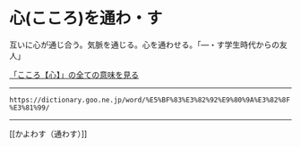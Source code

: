 # 心(こころ)を通わ・す

互いに心が通じ合う。気脈を通じる。心を通わせる。「―・す学生時代からの友人」

[「こころ【心】」の全ての意味を見る](https://dictionary.goo.ne.jp/word/%E5%BF%83_%28%E3%81%93%E3%81%93%E3%82%8D%29/#jn-77985)

---
`https://dictionary.goo.ne.jp/word/%E5%BF%83%E3%82%92%E9%80%9A%E3%82%8F%E3%81%99/`

---
[[かよわす（通わす）]]